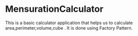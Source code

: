 # MensurationCalculator
This is a basic calculator application that helps us to calculate area,perimeter,volume,cube . It is done using Factory Pattern.
